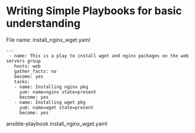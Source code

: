 # Writing Simple Playbooks for basic understanding

File name: install_nginx_wget.yaml
```
---
 - name: This is a play to install wget and nginx packages on the web servers group
   hosts: web
   gather_facts: no
   become: yes
   tasks:
   - name: Installing nginx pkg
     yum: name=nginx state=present
     become: yes
   - name: Installing wget pkg
     yum: name=wget state=present
     become: yes
```

ansible-playbook install_nginx_wget.yaml
